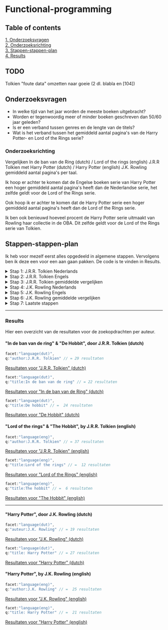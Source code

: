 # Functional-programming

## Table of contents
[1. Onderzoeksvragen](#onderzoeksvragen)<br>
[2. Onderzoeksrichting](#onderzoeksrichting)<br>
[3. Stappen-stappen-plan](#stappen-stappen-plan)<br>
[4. Results](#results)<br>

## TODO
Tolkien "foute data" omzetten naar goeie (2 dl. blabla en [104])

## Onderzoeksvragen
- In welke tijd van het jaar worden de meeste boeken uitgebracht?
- Worden er tegenwoordig meer of minder boeken geschreven dan 50/60 jaar geleden?
- Is er een verband tussen genres en de lengte van de titels?
- Wat is het verband tussen het gemiddeld aantal pagina's van de Harry Potter- en Lord of the Rings serie?

### Onderzoeksrichting
Vergelijken In de ban van de Ring (dutch) / Lord of the rings (english) J.R.R Tolkien met Harry Potter (dutch) / Harry Potter (english) J.K. Rowling gemiddeld aantal pagina's per taal.

Ik hoop er achter te komen dat de Engelse boeken serie van Harry Potter een hoger gemiddeld aantal pagina's heeft dan de Nederlandse serie, het zelfde geldt voor de Lord of the Rings serie.

Ook hoop ik er achter te komen dat de Harry Potter serie een hoger gemiddeld aantal pagina's heeft dan de Lord of the Rings serie.

Ik ben ook benieuwd hoeveel procent de Harry Potter serie uitmaakt van Rowling haar collectie in de OBA. Dit zelfde geldt voor de Lord of the Rings serie van Tolkien.

## Stappen-stappen-plan
Ik heb voor mezelf eerst alles opgedeeld in algemene stappen. Vervolgens ben ik deze een voor een aan gaan pakken. De code is te vinden in Results.

<details><summary>Stap 1: J.R.R. Tolkien Nederlands</summary>
  stap 1: zoeken op Tolkien (dutch)   
  stap 2: post string "In de ban van de ring" (dutch)   
  stap 3: post string "De hobbit" (dutch)   
  stap 4: check minste aantal pagina's   
  stap 5: check meeste aantal pagina's   
  stap 6: check gemiddeld aantal pagina's
</details>

<details><summary>Stap 2: J.R.R. Tolkien Engels</summary>
  stap 1: zoeken op Tolkien (english)    
  stap 2: post string "Lord of the rings" (english)    
  stap 3: post sting "The Hobbit" (english)    
  stap 4: check minste aantal pagina's    
  stap 5: check meeste aantal pagina's    
  stap 6: check gemiddeld aantal pagina's     
</details>

<details><summary>Stap 3: J.R.R. Tolkien gemiddelde vergelijken</summary>
<<<<<<< HEAD
  stap 1: neem het gemiddelde van nederlande serie      
  stap 2: neem het gemiddelde van engelse serie     
  stap 3:** vergelijk de 2 met elkaar     
**stap 4:** antwoord!     
=======
 stap 1: neem het gemiddelde van nederlande serie      
 stap 2: neem het gemiddelde van engelse serie     
 stap 3: vergelijk de 2 met elkaar     
 stap 4: antwoord!     
>>>>>>> 9cf3abb0c12abb34d2f97c5501c888b78cf9c425
</details>

<details><summary>Stap 4: J.K. Rowling Nederlands</summary>
stap 1: zoeken op J.K. Rowling (dutch)     
 stap 2: post string "Harry Potter" (dutch)     
 stap 3: check minste aantal pagina's     
 stap 4: check meeste aantal pagina's     
 stap 5: check gemiddeld aantal pagina's     
</details>

<details><summary>Stap 5: J.K. Rowling Engels</summary>
 stap 1: zoeken op JKRowling (english)     
 stap 2: post string "Harry Potter" (english)     
 stap 3: check minste aantal pagina's     
 stap 4: check meeste aantal pagina's     
 stap 5: check gemiddeld aantal pagina's     
</details>

<details><summary>Stap 6: J.K. Rowling gemiddelde vergelijken</summary>
 stap 1: neem het gemiddelde van nederlande serie     
 stap 2: neem het gemiddelde van engelse serie     
 stap 3: vergelijk de 2 met elkaar     
 stap 4: antwoord!    
</details>

<details><summary>Stap 7: Laatste stappen</summary>
  stap 1: Vergelijk het gemiddeld aantal pagina's van lord of the rings met harry Potter    
  stap 2: antwoord!    
</details>

---   

### Results
Hier een overzicht van de resultaten voor de zoekopdrachten per auteur.

#### "In de ban van de ring" & "De Hobbit", door J.R.R. Tolkien (dutch)

```js
facet:"language(dut)",
q:"author:J.R.R. Tolkien" // = 29 resultaten
```
[Resultaten voor "J.R.R. Tolkien" (dutch)](https://zoeken.oba.nl/api/v1/search/?authorization=1e19898c87464e239192c8bfe422f280&facet=type%28book%29&facet=language%28dut%29&librarian=true&q=author%3AJ.R.R.%20Tolkien&refine=true)

```js
facet:"language(dut)",
q:"title:In de ban van de ring" // = 22 resultaten
```
[Resultaten voor "In de ban van de Ring" (dutch)](https://zoeken.oba.nl/api/v1/search/?authorization=1e19898c87464e239192c8bfe422f280&facet=type%28book%29&facet=language%28dut%29&librarian=true&q=title%3AIn%20de%20ban%20van%20de%20ring&refine=true)

```js
facet:"language(dut)",
q:"title:De hobbit" // =  24 resultaten
```
[Resultaten voor "De Hobbit" (dutch)](https://zoeken.oba.nl/api/v1/search/?authorization=1e19898c87464e239192c8bfe422f280&facet=type%28book%29&facet=language%28dut%29&librarian=true&q=title%3ADe%20hobbit&refine=true)


####  "Lord of the rings" & "The Hobbit", by J.R.R. Tolkien (english)

```js
facet:"language(eng)",
q:"author:J.R.R. Tolkien" // = 37 resultaten
```
[Resultaten voor "J.R.R. Tolkien" (english)](https://zoeken.oba.nl/api/v1/search/?authorization=1e19898c87464e239192c8bfe422f280&facet=type%28book%29&facet=language%28eng%29&librarian=true&q=author%3AJ.R.R.%20Tolkien&refine=true)

```js
facet:"language(eng)",
q:"title:Lord of the rings" // =  12 resultaten
```
[Resultaten voor "Lord of the Rings" (english)](https://zoeken.oba.nl/api/v1/search/?authorization=1e19898c87464e239192c8bfe422f280&facet=type%28book%29&facet=language%28eng%29&librarian=true&q=title%3ALord%20of%20the%20rings&refine=true)

```js
facet:"language(eng)",
q:"title:The hobbit" // =  6 resultaten
```
[Resultaten voor "The Hobbit" (english)](https://zoeken.oba.nl/api/v1/search/?authorization=1e19898c87464e239192c8bfe422f280&facet=type%28book%29&facet=language%28eng%29&librarian=true&q=title%3AThe%20hobbit&refine=true)

---

####  "Harry Potter", door J.K. Rowling (dutch)

```js
facet:"language(dut)",
q:"auteur:J.K. Rowling" // = 19 resultaten
```
[Resultaten voor "J.K. Rowling" (dutch)](https://zoeken.oba.nl/api/v1/search/?authorization=1e19898c87464e239192c8bfe422f280&facet=type%28book%29&facet=language%28dut%29&librarian=true&q=author%3AJ.K.%20Rowling&refine=true)

```js
facet:"language(dut)",
q:"title: Harry Potter" // = 27 resultaten
```
[Resultaten voor "Harry Potter" (dutch)](https://zoeken.oba.nl/api/v1/search/?authorization=1e19898c87464e239192c8bfe422f280&facet=type%28book%29&facet=language%28dut%29&librarian=true&q=title%3AHarry%20Potter&refine=true)


#### "Harry Potter", by J.K. Rowling (english)

```js
facet:"language(eng)",
q:"author:J.K. Rowling" // =  25 resultaten
```
[Resultaten voor "J.K. Rowling" (english)](https://zoeken.oba.nl/api/v1/search/?authorization=1e19898c87464e239192c8bfe422f280&facet=type%28book%29&facet=language%28eng%29&librarian=true&q=author%3AJ.K.%20Rowling&refine=true)

```js
facet:"language(eng)",
q:"title: Harry Potter" // =  21 resultaten
```
[Resultaten voor "Harry Potter" (english)](https://zoeken.oba.nl/api/v1/search/?authorization=1e19898c87464e239192c8bfe422f280&facet=type%28book%29&facet=language%28eng%29&librarian=true&q=title%3AHarry%20Potter&refine=true)
